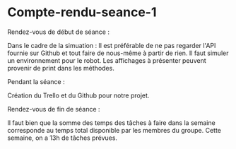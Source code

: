 # Compte-rendu-seance-1

Rendez-vous de début de séance :

Dans le cadre de la simuation :
Il est préférable de ne pas regarder l'API fournie sur Github et tout faire de nous-même à partir de rien.
Il faut simuler un environnement pour le robot.
Les affichages à présenter peuvent provenir de print dans les méthodes.

Pendant la séance :

Création du Trello et du Github pour notre projet.

Rendez-vous de fin de séance :

Il faut bien que la somme des temps des tâches à faire dans la semaine corresponde au temps total disponible par les membres du groupe.
Cette semaine, on a 13h de tâches prévues.
